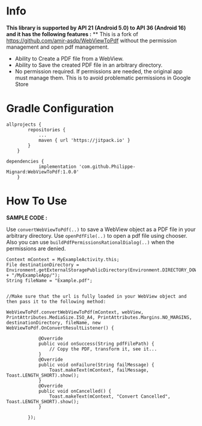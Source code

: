# Info
**This library is supported by API 21 (Android 5.0) to API 36 (Android 16) and it has the following features :**
** This is a fork of https://github.com/amir-asdp/WebViewToPdf without the permission management and open pdf management.
- Ability to Create a PDF file from a WebView.
- Ability to Save the created PDF file in an arbitrary directory.
- No permission required. If permissions are needed, the original app must manage them. This is to avoid problematic permissions in Google Store

### 
### 
### 
# Gradle Configuration
```
allprojects {
		repositories {
			...
			maven { url 'https://jitpack.io' }
		}
	}
```

```
dependencies {
	        implementation 'com.github.Philippe-Mignard:WebViewToPdf:1.0.0'
	}
```

### 
### 
### 
# How To Use

**SAMPLE CODE :**

Use `convertWebViewToPdf(..)` to save a WebView object as a PDF file in your arbitrary directory. Use `openPdfFile(..)` to open a pdf file using chooser.
Also you can use `buildPdfPermissionsRationalDialog(..)` when the permissions are denied.
```
Context mContext = MyExampleActivity.this;
File destinationDirectory = Environment.getExternalStoragePublicDirectory(Environment.DIRECTORY_DOWNLOADS + "/MyExampleApp/");
String fileName = "Example.pdf";


//Make sure that the url is fully loaded in your WebView object and then pass it to the following method:

WebViewToPdf.convertWebViewToPdf(mContext, webView, PrintAttributes.MediaSize.ISO_A4, PrintAttributes.Margins.NO_MARGINS, destinationDirectory, fileName, new WebViewToPdf.OnConvertResultListener() {

            @Override
            public void onSuccess(String pdfFilePath) {
                // Copy the PDF, transform it, see it...
            }
            @Override
            public void onFailure(String failMessage) {
                Toast.makeText(mContext, failMessage, Toast.LENGTH_SHORT).show();
            }
            @Override
            public void onCancelled() {
                Toast.makeText(mContext, "Convert Cancelled", Toast.LENGTH_SHORT).show();
            }
            
        });
```
